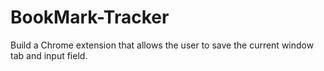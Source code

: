 # BookMark-Tracker
Build a Chrome extension that allows the user to save the current window tab and input field.
